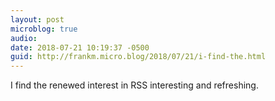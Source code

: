 ```yaml
---
layout: post
microblog: true
audio: 
date: 2018-07-21 10:19:37 -0500
guid: http://frankm.micro.blog/2018/07/21/i-find-the.html
---
```

I find the renewed interest in RSS interesting and refreshing. 

